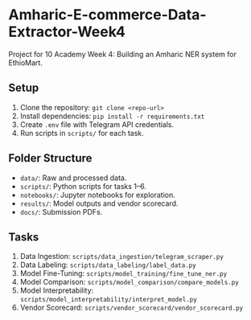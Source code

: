 # Amharic-E-commerce-Data-Extractor-Week4
Project for 10 Academy Week 4: Building an Amharic NER system for EthioMart.

## Setup
1. Clone the repository: `git clone <repo-url>`
2. Install dependencies: `pip install -r requirements.txt`
3. Create `.env` file with Telegram API credentials.
4. Run scripts in `scripts/` for each task.

## Folder Structure
- `data/`: Raw and processed data.
- `scripts/`: Python scripts for tasks 1–6.
- `notebooks/`: Jupyter notebooks for exploration.
- `results/`: Model outputs and vendor scorecard.
- `docs/`: Submission PDFs.

## Tasks
1. Data Ingestion: `scripts/data_ingestion/telegram_scraper.py`
2. Data Labeling: `scripts/data_labeling/label_data.py`
3. Model Fine-Tuning: `scripts/model_training/fine_tune_ner.py`
4. Model Comparison: `scripts/model_comparison/compare_models.py`
5. Model Interpretability: `scripts/model_interpretability/interpret_model.py`
6. Vendor Scorecard: `scripts/vendor_scorecard/vendor_scorecard.py`